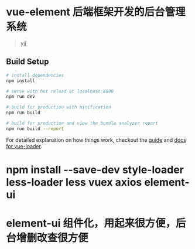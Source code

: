 # vue-element 后端框架开发的后台管理系统

> yjj

## Build Setup

``` bash
# install dependencies
npm install

# serve with hot reload at localhost:8080
npm run dev

# build for production with minification
npm run build

# build for production and view the bundle analyzer report
npm run build --report
```

For detailed explanation on how things work, checkout the [guide](http://vuejs-templates.github.io/webpack/) and [docs for vue-loader](http://vuejs.github.io/vue-loader).



# npm install --save-dev style-loader less-loader less vuex axios element-ui

# element-ui 组件化，用起来很方便，后台增删改查很方便